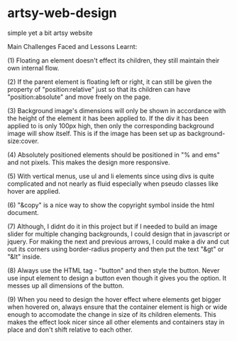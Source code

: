 # artsy-web-design
simple yet a bit artsy website

Main Challenges Faced and Lessons Learnt:

(1) Floating an element doesn't effect its children, they still maintain their own internal flow.

(2) If the parent element is floating left or right, it can still be given the property of "position:relative" just so that its children can have "position:absolute" and move freely on the page.

(3) Background image's dimensions will only be shown in accordance with the height of the element it has been applied to. If the div it has been applied to is only 100px high, then only the corresponding background image will show itself. This is if the image has been set up as background-size:cover.

(4) Absolutely positioned elements should be positioned in "% and ems" and not pixels. This makes the design more responsive.

(5) With vertical menus, use ul and li elements since using divs is quite complicated and not nearly as fluid especially when pseudo classes like hover are applied.

(6) "&copy" is a nice way to show the copyright symbol inside the html document.

(7) Although, I didnt do it in this project but if I needed to build an image slider for multiple changing backgrounds, I could design that in javascript or jquery. For making the next and previous arrows, I could make a div and cut out its corners using border-radius property and then put the text "&gt" or "&lt" inside.

(8) Always use the HTML tag - "button" and then style the button. Never use input element to design a button even though it gives you the option. It messes up all dimensions of the button.

(9) When you need to design the hover effect where elements get bigger when hovered on, always ensure that the container element is high or wide enough to accomodate the change in size of its children elements. This makes the effect look nicer since all other elements and containers stay in place and don't shift relative to each other.
